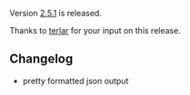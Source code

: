 Version [2.5.1](https://github.com/terranix/terranix/releases/tag/2.5.1)
is released.

Thanks to
[terlar](https://github.com/terlar)
for your input on this release.

## Changelog

- pretty formatted json output
